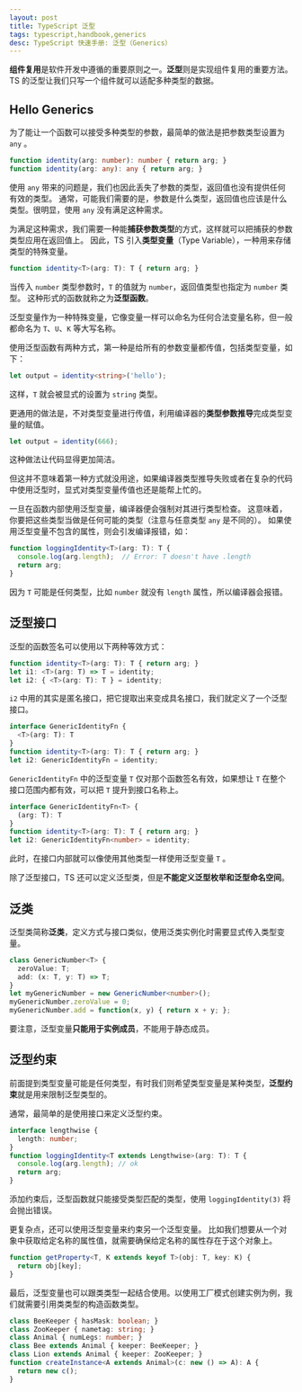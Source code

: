 ```yaml
---
layout: post
title: TypeScript 泛型
tags: typescript,handbook,generics
desc: TypeScript 快速手册: 泛型（Generics）
---
```


**组件复用**是软件开发中遵循的重要原则之一。**泛型**则是实现组件复用的重要方法。TS 的泛型让我们只写一个组件就可以适配多种类型的数据。

## Hello Generics

为了能让一个函数可以接受多种类型的参数，最简单的做法是把参数类型设置为 `any` 。

```ts
function identity(arg: number): number { return arg; }
function identity(arg: any): any { return arg; }
```

使用 `any` 带来的问题是，我们也因此丢失了参数的类型，返回值也没有提供任何有效的类型。
通常，可能我们需要的是，参数是什么类型，返回值也应该是什么类型。很明显，使用 `any` 没有满足这种需求。

为满足这种需求，我们需要一种能**捕获参数类型**的方式，这样就可以把捕获的参数类型应用在返回值上。
因此，TS 引入**类型变量**（Type Variable），一种用来存储类型的特殊变量。

```ts
function identity<T>(arg: T): T { return arg; }
```

当传入 `number` 类型参数时，`T` 的值就为 `number`，返回值类型也指定为 `number` 类型。
这种形式的函数就称之为**泛型函数**。

泛型变量作为一种特殊变量，它像变量一样可以命名为任何合法变量名称，但一般都命名为 `T`、`U`、`K` 等大写名称。

使用泛型函数有两种方式，第一种是给所有的参数变量都传值，包括类型变量，如下：

```ts
let output = identity<string>('hello');
```

这样，`T` 就会被显式的设置为 `string` 类型。

更通用的做法是，不对类型变量进行传值，利用编译器的**类型参数推导**完成类型变量的赋值。

```ts
let output = identity(666);
```

这种做法让代码显得更加简洁。

但这并不意味着第一种方式就没用途，如果编译器类型推导失败或者在复杂的代码中使用泛型时，显式对类型变量传值也还是能帮上忙的。

一旦在函数内部使用泛型变量，编译器便会强制对其进行类型检查。
这意味着，你要把这些类型当做是任何可能的类型（注意与任意类型 `any` 是不同的）。
如果使用泛型变量不包含的属性，则会引发编译报错，如：

```ts
function loggingIdentity<T>(arg: T): T {
  console.log(arg.length);  // Error: T doesn't have .length
  return arg;
}
```

因为 `T` 可能是任何类型，比如 `number` 就没有 `length` 属性，所以编译器会报错。

## 泛型接口

泛型的函数签名可以使用以下两种等效方式：

```ts
function identity<T>(arg: T): T { return arg; }
let i1: <T>(arg: T) => T = identity;
let i2: { <T>(arg: T): T } = identity;
```

`i2` 中用的其实是匿名接口，把它提取出来变成具名接口，我们就定义了一个泛型接口。

```ts
interface GenericIdentityFn {
  <T>(arg: T): T
}
function identity<T>(arg: T): T { return arg; }
let i2: GenericIdentityFn = identity;
```

`GenericIdentityFn` 中的泛型变量 `T` 仅对那个函数签名有效，如果想让 `T` 在整个接口范围内都有效，可以把 `T` 提升到接口名称上。

```ts
interface GenericIdentityFn<T> {
  (arg: T): T
}
function identity<T>(arg: T): T { return arg; }
let i2: GenericIdentityFn<number> = identity;
```

此时，在接口内部就可以像使用其他类型一样使用泛型变量 `T` 。

除了泛型接口，TS 还可以定义泛型类，但是**不能定义泛型枚举和泛型命名空间**。

## 泛类

泛型类简称**泛类**，定义方式与接口类似，使用泛类实例化时需要显式传入类型变量。

```ts
class GenericNumber<T> {
  zeroValue: T;
  add: (x: T, y: T) => T;
}
let myGenericNumber = new GenericNumber<number>();
myGenericNumber.zeroValue = 0;
myGenericNumber.add = function(x, y) { return x + y; };
```

要注意，泛型变量**只能用于实例成员**，不能用于静态成员。

## 泛型约束

前面提到类型变量可能是任何类型，有时我们则希望类型变量是某种类型，**泛型约束**就是用来限制泛型类型的。

通常，最简单的是使用接口来定义泛型约束。

```ts
interface lengthwise {
  length: number;
}
function loggingIdentity<T extends Lengthwise>(arg: T): T {
  console.log(arg.length); // ok
  return arg;
}
```

添加约束后，泛型函数就只能接受类型匹配的类型，使用 `loggingIdentity(3)` 将会抛出错误。

更复杂点，还可以使用泛型变量来约束另一个泛型变量。
比如我们想要从一个对象中获取给定名称的属性值，就需要确保给定名称的属性存在于这个对象上。

```ts
function getProperty<T, K extends keyof T>(obj: T, key: K) {
  return obj[key];
}
```

最后，泛型变量也可以跟类类型一起结合使用。以使用工厂模式创建实例为例，我们就需要引用类类型的构造函数类型。

```ts
class BeeKeeper { hasMask: boolean; }
class ZooKeeper { nametag: string; }
class Animal { numLegs: number; }
class Bee extends Animal { keeper: BeeKeeper; }
class Lion extends Animal { keeper: ZooKeeper; }
function createInstance<A extends Animal>(c: new () => A): A {
  return new c();
}
```
